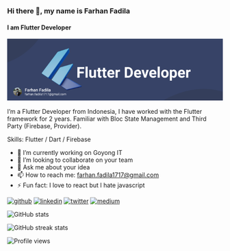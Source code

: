 ### Hi there 👋, my name is Farhan Fadila
#### I am Flutter Developer
![I am Flutter Developer](https://raw.githubusercontent.com/farhanfadila1717/farhanfadila1717/main/Frame%201.png)

I’m a Flutter Developer from Indonesia, I have worked with the Flutter framework for 2 years. Familiar with Bloc State Management and Third Party (Firebase, Provider).

Skills: Flutter / Dart / Firebase

- 🔭 I’m currently working on Goyong IT 
- 👯 I’m looking to collaborate on your team 
- 💬 Ask me about your idea 
- 📫 How to reach me: farhan.fadila1717@gmail.com 
- ⚡ Fun fact: I love to react but I hate javascript 


[<img src='https://cdn.jsdelivr.net/npm/simple-icons@3.0.1/icons/github.svg' alt='github' height='40'>](https://github.com/farhanfadila1717)  [<img src='https://cdn.jsdelivr.net/npm/simple-icons@3.0.1/icons/linkedin.svg' alt='linkedin' height='40'>](https://www.linkedin.com/in/https://www.linkedin.com/in/farhan-fadila-b4b008186//)  [<img src='https://cdn.jsdelivr.net/npm/simple-icons@3.0.1/icons/twitter.svg' alt='twitter' height='40'>](https://twitter.com/https://twitter.com/farhannfadila)  [<img src='https://cdn.jsdelivr.net/npm/simple-icons@3.0.1/icons/medium.svg' alt='medium' height='40'>](https://t.co/waiLWZXZLZ?amp=1)  

![GitHub stats](https://github-readme-stats.vercel.app/api?username=farhanfadila1717&show_icons=true)  

![GitHub streak stats](https://github-readme-streak-stats.herokuapp.com/?user=farhanfadila1717)  

![Profile views](https://gpvc.arturio.dev/farhanfadila1717)  
